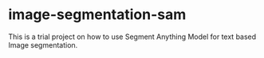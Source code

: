 # image-segmentation-sam

This is a trial project on how to use Segment Anything Model for text based Image segmentation.